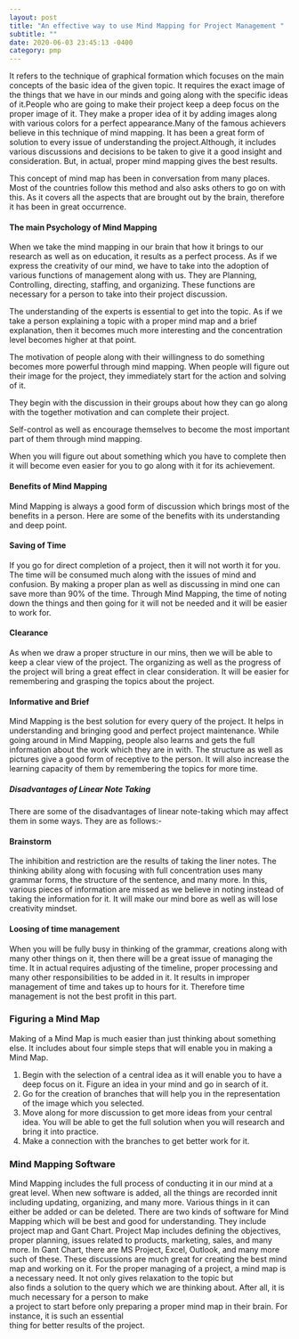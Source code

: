 ```yaml
---
layout: post
title: "An effective way to use Mind Mapping for Project Management "
subtitle: ""
date: 2020-06-03 23:45:13 -0400
category: pmp
---
```

 
It refers to the technique of graphical formation which focuses on the main concepts of the basic idea of the given 
topic. It requires the exact image of the things that we have in our minds and going along with the specific ideas of
 it.People who are going to make their project keep a deep focus on the proper image of it. They make a proper idea of 
 it by adding images along with various colors for a perfect appearance.Many of the famous achievers believe in this 
 technique of mind mapping. It has been a great form of solution to every issue of understanding the project.Although, 
 it includes various discussions and decisions to be taken to give it a good insight and consideration. But, in actual,
  proper mind mapping gives the best results.  
 
This concept of mind map has been in conversation from many places. Most of the countries follow this method and also 
asks others to go on with this. As it covers all the aspects that are brought out by the brain, therefore it has been 
in great occurrence. 
 
#### The main Psychology of Mind Mapping
 
When we take the mind mapping in our brain that how it brings to our research as well as on education,  it results as 
a perfect process.
As if we express the creativity of our mind, we have to take into the adoption of various functions of management 
along with us. They are Planning, Controlling, directing, staffing, and organizing.  These functions are necessary 
for a person to take into their project discussion. 
 
The understanding of the experts is essential to get into the topic. As if we take a person explaining a topic with 
a proper mind map and a brief explanation, then it becomes much more interesting and the concentration level becomes 
higher at that point. 
 
The motivation of people along with their willingness to do something becomes more powerful through mind mapping. 
When people will figure out their image for the project, they immediately start for the action and solving of it. 
 
They begin with the discussion in their groups about how they can go along with the together motivation and can 
complete their project. 
 
Self-control as well as encourage themselves to become the most important part of them through mind mapping. 
 
When you will figure out about something which you have to complete then it will become even easier for you to go 
along with it for its achievement. 
 
#### Benefits of Mind Mapping

Mind Mapping is always a good form of discussion which brings most of the benefits in a person. Here are some 
of the benefits with its understanding and deep point. 
 
#### Saving of Time
If you go for direct completion of a project, then it will not worth it for you. The time will be consumed much 
along with the issues of mind and confusion. By making a proper plan as well as discussing in mind one can save more 
than 90% of the time. Through Mind Mapping, the time of noting down the things and then going for it will not be needed
 and it will be easier to work for. 


#### Clearance
As when we draw a proper structure in our mins, then we will be able to keep a clear view of the project. 
The organizing as well as the progress of the project will bring a great effect in clear consideration. 
It will be easier for remembering and grasping the topics about the project. 

#### Informative and Brief
Mind Mapping is the best solution for every query of the project. It helps in understanding and bringing good 
and perfect project maintenance. While going around in Mind Mapping, people also learns and gets the full information about the work which they are in with. The structure as well as pictures give a good form of receptive to the person.
  It will also increase the learning capacity of them by remembering the topics for more time. 

##### Disadvantages of Linear Note Taking 

There are some of the disadvantages of linear note-taking which may affect them in some ways. They are as follows:-
 
####  Brainstorm
The inhibition and restriction are the results of taking the liner notes. The thinking ability along with focusing 
with full concentration uses many grammar forms, the structure of the sentence, and many more. In this, various pieces
 of information are missed as we believe in noting instead of taking the information for it. It will make our mind 
 bore as well as will lose creativity mindset.     
 
####  Loosing of time management 
 
When you will be fully busy in thinking of the grammar, creations along with many other things on it, then there 
will be a great issue of managing the time. It in actual requires adjusting of the timeline, proper processing and 
many other responsibilities to be added in it. It results in improper management of time and takes up to hours for it.
 Therefore time management is not the best profit in this part. 


### Figuring a Mind Map

 Making of a Mind Map is much easier than just thinking about something else. It includes about four simple steps 
 that will enable you in making a Mind Map. 
 
1.	Begin with the selection of a central idea as it will enable you to have a deep focus on it. Figure an idea in 
your mind and go in search of it. 
2.	Go for the creation of branches that will help you in the representation of the image which you selected. 
3.	Move along for more discussion to get more ideas from your central idea. You will be able to get the full 
solution when you will research and bring it into practice. 
4.	Make a connection with the branches to get better work for it. 
 

### Mind Mapping Software 

Mind Mapping includes the full process of conducting it in our mind at a great level. When new software is added, 
all the things are recorded innit including updating, organizing, and many more. Various things in it can either be 
added or can be deleted. 
There are two kinds of software for Mind Mapping which will be best and good for understanding. 
They include project map and Gant Chart. Project Map includes defining the objectives, proper planning, 
issues related to products, marketing, sales, and many
 more. In Gant Chart, there are MS Project, Excel, Outlook, and many more such of these. 
 These discussions are much great for creating the best mind map and working on it. 
 For the proper managing of a project, a mind map is a necessary need. It not only gives relaxation to the topic but  
 also finds a solution to the query which we are thinking about. After all, it is much necessary for a person to make  
 a project to start before  only preparing a proper mind map in their brain. For instance, it is such an essential   
 thing for better results of the project. 



